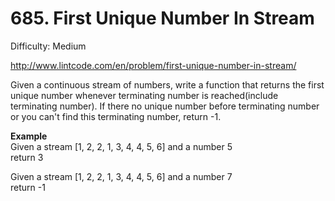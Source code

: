 # 685. First Unique Number In Stream

Difficulty: Medium

http://www.lintcode.com/en/problem/first-unique-number-in-stream/

Given a continuous stream of numbers, write a function that returns the first unique number whenever terminating number is reached(include terminating number). If there no unique number before terminating number or you can't find this terminating number, return -1.

**Example**  
Given a stream [1, 2, 2, 1, 3, 4, 4, 5, 6] and a number 5  
return 3

Given a stream [1, 2, 2, 1, 3, 4, 4, 5, 6] and a number 7  
return -1
